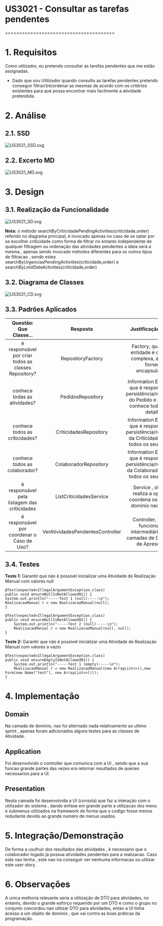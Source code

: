 # US3021  - Consultar as tarefas pendentes
=======================================


# 1. Requisitos

Como utilizador, eu pretendo consultar as tarefas pendentes que me estão assignadas.

- Dado que sou Utilizador quando consulto as tarefas pendentes pretendo conseguir filtrar/(re)ordenar as mesmas de acordo com os critérios existentes para que possa
  encontrar mais facilmente a atividade pretendida.

# 2. Análise

## 2.1. SSD

![US3021_SSD.svg](US3021_SSD.svg)

## 2.2. Excerto MD

![US3021_MD.svg](US3021_MD.svg)

# 3. Design

## 3.1. Realização da Funcionalidade

![US3021_SD.svg](US3021_SD.svg)

**Nota:** o método searchByCriticidadePendingActivities(criticidade,order) referido no diagrama principal, é invocado apenas no caso de se optar por se escolher criticidade como forma de filtrar 
no entanto independente de qualquer filtragem ou ordenação das atividades pendentes a ideia será a mesma , apenas sendo invocado métodos diferentes para os outros tipos de filtracao , sendo estes
searchByUrgenciasPendingActivities(criticidade,order) e searchByLimitDateActivities(criticidade,order)


## 3.2. Diagrama de Classes

![US3021_CD.svg](US3021_CD.svg)

## 3.3. Padrões Aplicados

Questão: Que Classe...|Resposta|Justificação (Padrão)|
|:----:|:---------------:|:-----:|
|é responsável por criar todos as classes Repository?|RepositoryFactory|Factory, quando uma entidade é demasiado complexa, as fábricas fornecem encapsulamento.|
|conhece todas as atividades?|PedidosRepository|Information Expert, dado que é responsável pela persistência/reconstrução do Pedido e Atividades, conhece todos os seus detalhes.|
|conhece todos as criticidades?|CriticidadesRepository|Information Expert, dado que é responsável pela persistência/reconstrução da Criticidade, conhece todos os seus detalhes.|
|conhece todos as colaborador?|ColaboradorRepository|Information Expert, dado que é responsável pela persistência/reconstrução da Colaborador, conhece todos os seus detalhes.|
|é responsável pela listagem das criticidades| ListCriticidadesService | Service , objeto que realiza a operacao e coordena os objetos de dominio necessarios .|
|é responsável por coordenar o Caso de Uso?|VerAtividadesPendentesController|Controller, dado que funciona como intermediário entre as camadas de Domínio e as de Apresentação|


## 3.4. Testes

**Teste 1:** Garantir que não é possível inicializar uma Atividade de Realização Manual com valores null

    @Test(expected=IllegalArgumentException.class)
    public void ensureNullIsNotAllowed01() {
    System.out.println("-----Test 1 (null)-----\n");
    RealizacaoManual r = new RealizacaoManual(null);
    }

    @Test(expected=IllegalArgumentException.class)
    public void ensureNullIsNotAllowed02() {
        System.out.println("-----Test 2 (null)-----\n");
        RealizacaoManual r = new RealizacaoManual(null, null);
    }

**Teste 2:** Garantir que não é possível inicializar uma Atividade de Realização Manual com valores a vazio

    @Test(expected=IllegalArgumentException.class)
    public void ensureEmptyIsNotAllowed01() {
        System.out.println("-----Test 1 (empty)-----\n");
        RealizacaoManual r = new RealizacaoManual(new ArrayList<>(),new Form(new Name("test"), new ArrayList<>()));
    }

# 4. Implementação

## Domain

Na camada de domínio, nao foi alternado nada relativamente ao ultimo sprint , apenas foram adicionados alguns testes para as classes de Atividade.

## Application

Foi desenvolvido o controller que comunica com a UI , sendo que a sua funcao grande partes das vezes era retornar resultados de queries necessarios para a UI.

## Presentation

Nesta camada foi desenvolvida a UI (consola) que faz a interação com o utilizador do sistema , dando enfase em grande parte a utilizacao dos menu e submenus 
utilizados na framework de forma que o codigo fosse menos redudante devido ao grande numéro de menus usados.

# 5. Integração/Demonstração

De forma a usufruir dos resultados das atividades , é necessário que o colaborador logado já possua atividades pendentes para a realizacao.
Caso este nao tenha , este nao ira conseguir ver nenhuma informacao ou utilizar este user story.

# 6. Observações

A unica melhoria relevante seria a utilização de DTO para atividades, no entanto, devido o grande esforço requerido por um DTO e como o grupo no conjunto
concordou nao utilizar DTO para atividades, entao a UI tinha acesso a um objeto de dominio , que vai contra as boas práticas da programação.

